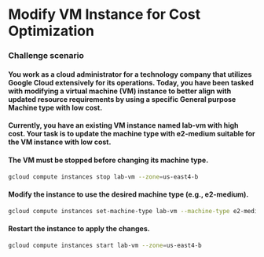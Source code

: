 # Modify VM Instance for Cost Optimization

### Challenge scenario

#### You work as a cloud administrator for a technology company that utilizes Google Cloud extensively for its operations. Today, you have been tasked with modifying a virtual machine (VM) instance to better align with updated resource requirements by using a specific General purpose Machine type with low cost.

#### Currently, you have an existing VM instance named lab-vm with high cost. Your task is to update the machine type with e2-medium suitable for the VM instance with low cost.

#### The VM must be stopped before changing its machine type.

```bash
gcloud compute instances stop lab-vm --zone=us-east4-b
```

#### Modify the instance to use the desired machine type (e.g., e2-medium).

```bash
gcloud compute instances set-machine-type lab-vm --machine-type e2-medium --zone=us-east4-b
```

#### Restart the instance to apply the changes.

```bash
gcloud compute instances start lab-vm --zone=us-east4-b
```
